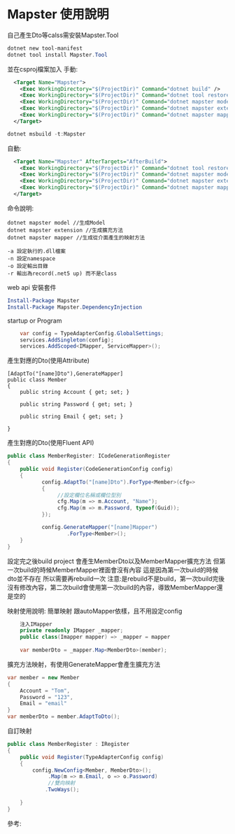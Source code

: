 # Mapster 使用說明
自己產生Dto等calss需安裝Mapster.Tool
``` PowerShell
dotnet new tool-manifest 
dotnet tool install Mapster.Tool
```

並在csproj檔案加入
手動:

``` XML
  <Target Name="Mapster">
    <Exec WorkingDirectory="$(ProjectDir)" Command="dotnet build" />
    <Exec WorkingDirectory="$(ProjectDir)" Command="dotnet tool restore" />
    <Exec WorkingDirectory="$(ProjectDir)" Command="dotnet mapster model -a &quot;$(TargetDir)$(ProjectName).dll&quot;" />
    <Exec WorkingDirectory="$(ProjectDir)" Command="dotnet mapster extension -a &quot;$(TargetDir)$(ProjectName).dll&quot;" />
    <Exec WorkingDirectory="$(ProjectDir)" Command="dotnet mapster mapper -a &quot;$(TargetDir)$(ProjectName).dll&quot;" />
  </Target>
```
``` powershell
dotnet msbuild -t:Mapster
```

自動:
``` XML
  <Target Name="Mapster" AfterTargets="AfterBuild">
    <Exec WorkingDirectory="$(ProjectDir)" Command="dotnet tool restore" />
    <Exec WorkingDirectory="$(ProjectDir)" Command="dotnet mapster model -a &quot;$(TargetDir)$(ProjectName).dll&quot;" />
    <Exec WorkingDirectory="$(ProjectDir)" Command="dotnet mapster extension -a &quot;$(TargetDir)$(ProjectName).dll&quot;" />
    <Exec WorkingDirectory="$(ProjectDir)" Command="dotnet mapster mapper -a &quot;$(TargetDir)$(ProjectName).dll&quot;" />
  </Target>
```

命令說明:
```
dotnet mapster model //生成Model
dotnet mapster extension //生成擴充方法
dotnet mapster mapper //生成從介面產生的映射方法
```
```
-a 設定執行的.dll檔案
-n 設定namespace
-o 設定輸出目錄
-r 輸出為record(.net5 up) 而不是class

```

web api 安裝套件
``` PowerShell
Install-Package Mapster
Install-Package Mapster.DependencyInjection
```

startup or Program
``` csharp
    var config = TypeAdapterConfig.GlobalSettings;
    services.AddSingleton(config);
    services.AddScoped<IMapper, ServiceMapper>();
```

產生對應的Dto(使用Attribute)
```
[AdaptTo("[name]Dto"),GenerateMapper]
public class Member
{
    public string Account { get; set; }

    public string Password { get; set; }

    public string Email { get; set; }

}
```
產生對應的Dto(使用Fluent API)
``` csharp
public class MemberRegister: ICodeGenerationRegister
{
	public void Register(CodeGenerationConfig config)
	{
	       config.AdaptTo("[name]Dto").ForType<Member>(cfg=>
	       {
	       		//設定欄位名稱或欄位型別
	       		cfg.Map(m => m.Account, "Name");   
        		cfg.Map(m => m.Password, typeof(Guid)); 
	       });

 	       config.GenerateMapper("[name]Mapper")
 	               .ForType<Member>();
	}
}

```

設定完之後build project
會產生MemberDto以及MemberMapper擴充方法
但第一次build的時候MemberMapper裡面會沒有內容
這是因為第一次build的時候dto並不存在
所以需要再rebuild一次
注意:是rebuild不是build，第一次build完後沒有修改內容，第二次build會使用第一次build的內容，導致MemberMapper還是空的

映射使用說明:
簡單映射
跟autoMapper依樣，且不用設定config

```csharp
    注入IMapper
    private readonly IMapper _mapper;
	public class(Imapper mapper) => _mapper = mapper
	
    var memberDto = _mapper.Map<MemberDto>(member);
```
擴充方法映射，有使用GenerateMapper會產生擴充方法
```csharp
var member = new Member
{
	Account = "Tom",
	Password = "123",
	Email = "email"
}
var memberDto = member.AdaptToDto();
```
自訂映射
```csharp
public class MemberRegister : IRegister
{
	public void Register(TypeAdapterConfig config)
	{
		config.NewConfig<Member, MemberDto>();
			 .Map(m => m.Email, o => o.Password)
			 //雙向映射
            .TwoWays();
          
	}
}
```



參考:

[Mapster]: https://github.com/MapsterMapper/Mapster


